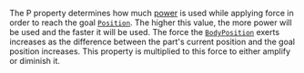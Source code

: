 The P property determines how much
[power](https://create.roblox.com/docs/https://en.wikipedia.org/wiki/Power_(physics)) is used while
applying force in order to reach the goal
[`Position`](https://create.roblox.com/docs/reference/engine/classes/BodyPosition#Position). The higher this value, the more
power will be used and the faster it will be used. The force the
[`BodyPosition`](https://create.roblox.com/docs/reference/engine/classes/BodyPosition) exerts increases as the difference between the part's
current position and the goal position increases. This property is
multiplied to this force to either amplify or diminish it.